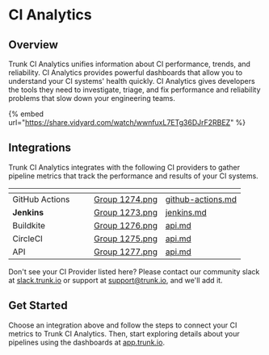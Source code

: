 # CI Analytics

## Overview

Trunk CI Analytics unifies information about CI performance, trends, and reliability. CI Analytics provides powerful dashboards that allow you to understand your CI systems' health quickly. CI Analytics gives developers the tools they need to investigate, triage, and fix performance and reliability problems that slow down your engineering teams.

{% embed url="https://share.vidyard.com/watch/wwnfuxL7ETg36DJrF2RBEZ" %}

## Integrations

Trunk CI Analytics integrates with the following CI providers to gather pipeline metrics that track the performance and results of your CI systems.&#x20;



<table data-column-title-hidden data-view="cards"><thead><tr><th></th><th data-hidden></th><th data-hidden></th><th data-hidden data-card-cover data-type="files"></th><th data-hidden data-card-target data-type="content-ref"></th></tr></thead><tbody><tr><td>GitHub Actions</td><td></td><td></td><td><a href="../.gitbook/assets/Group 1274.png">Group 1274.png</a></td><td><a href="setup/github-actions.md">github-actions.md</a></td></tr><tr><td><strong>Jenkins</strong></td><td></td><td></td><td><a href="../.gitbook/assets/Group 1273.png">Group 1273.png</a></td><td><a href="setup/jenkins.md">jenkins.md</a></td></tr><tr><td>Buildkite</td><td></td><td></td><td><a href="../.gitbook/assets/Group 1276.png">Group 1276.png</a></td><td><a href="setup/api.md">api.md</a></td></tr><tr><td>CircleCI</td><td></td><td></td><td><a href="../.gitbook/assets/Group 1275.png">Group 1275.png</a></td><td><a href="setup/api.md">api.md</a></td></tr><tr><td>API</td><td></td><td></td><td><a href="../.gitbook/assets/Group 1277.png">Group 1277.png</a></td><td><a href="setup/api.md">api.md</a></td></tr></tbody></table>

Don't see your CI Provider listed here? Please contact our community slack at [slack.trunk.io](https://slack.trunk.io) or support at [support@trunk.io](mailto:support@trunk.io), and we'll add it.

## Get Started

Choose an integration above and follow the steps to connect your CI metrics to Trunk CI Analytics. Then, start exploring details about your pipelines using the dashboards at [app.trunk.io](https://app.trunk.io/login?intent=ci%20analytics).

